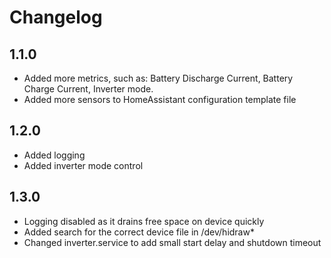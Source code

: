 # Changelog

## 1.1.0
- Added more metrics, such as: Battery Discharge Current, Battery Charge Current, Inverter mode.
- Added more sensors to HomeAssistant configuration template file

## 1.2.0
- Added logging
- Added inverter mode control

## 1.3.0
- Logging disabled as it drains free space on device quickly
- Added search for the correct device file in /dev/hidraw*
- Changed inverter.service to add small start delay and shutdown timeout